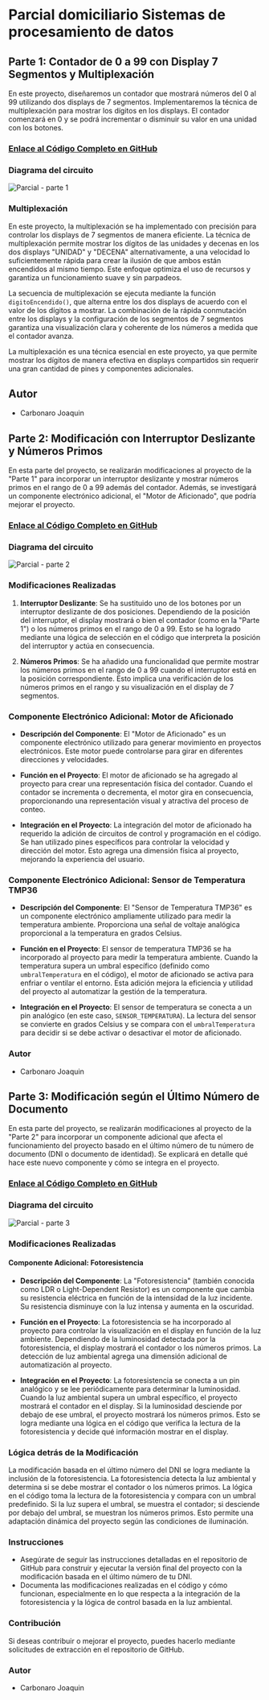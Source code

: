 # Parcial domiciliario Sistemas de procesamiento de datos

## Parte 1: Contador de 0 a 99 con Display 7 Segmentos y Multiplexación

En este proyecto, diseñaremos un contador que mostrará números del 0 al 99 utilizando dos displays de 7 segmentos. Implementaremos la técnica de multiplexación para mostrar los dígitos en los displays. El contador comenzará en 0 y se podrá incrementar o disminuir su valor en una unidad con los botones.

### [Enlace al Código Completo en GitHub](Codigos/PARCIAL_1.ino)

### Diagrama del circuito
![Parcial - parte 1](https://github.com/JoaquinCarbonaro/Parcial-Domiciliario---Sistemas-de-Procesamiento-de-Datos/assets/138243106/5b722cd4-4162-4fe8-aa45-89dd22b88ea7)

### Multiplexación
En este proyecto, la multiplexación se ha implementado con precisión para controlar los displays de 7 segmentos de manera eficiente. La técnica de multiplexación permite mostrar los dígitos de las unidades y decenas en los dos displays "UNIDAD" y "DECENA" alternativamente, a una velocidad lo suficientemente rápida para crear la ilusión de que ambos están encendidos al mismo tiempo. Este enfoque optimiza el uso de recursos y garantiza un funcionamiento suave y sin parpadeos.

La secuencia de multiplexación se ejecuta mediante la función `digitoEncendido()`, que alterna entre los dos displays de acuerdo con el valor de los dígitos a mostrar. La combinación de la rápida conmutación entre los displays y la configuración de los segmentos de 7 segmentos garantiza una visualización clara y coherente de los números a medida que el contador avanza.

La multiplexación es una técnica esencial en este proyecto, ya que permite mostrar los dígitos de manera efectiva en displays compartidos sin requerir una gran cantidad de pines y componentes adicionales.

## Autor
- Carbonaro Joaquin



## Parte 2: Modificación con Interruptor Deslizante y Números Primos

En esta parte del proyecto, se realizarán modificaciones al proyecto de la "Parte 1" para incorporar un interruptor deslizante y mostrar números primos en el rango de 0 a 99 además del contador. Además, se investigará un componente electrónico adicional, el "Motor de Aficionado", que podría mejorar el proyecto.

### [Enlace al Código Completo en GitHub](Codigos/PARCIAL_2_.ino)

### Diagrama del circuito
![Parcial - parte 2](https://github.com/JoaquinCarbonaro/Parcial-Domiciliario---Sistemas-de-Procesamiento-de-Datos/assets/138243106/05cfec5d-a41e-46d2-a83b-56bbadf042af)

### Modificaciones Realizadas

1. **Interruptor Deslizante**: Se ha sustituido uno de los botones por un interruptor deslizante de dos posiciones. Dependiendo de la posición del interruptor, el display mostrará o bien el contador (como en la "Parte 1") o los números primos en el rango de 0 a 99. Esto se ha logrado mediante una lógica de selección en el código que interpreta la posición del interruptor y actúa en consecuencia.

2. **Números Primos**: Se ha añadido una funcionalidad que permite mostrar los números primos en el rango de 0 a 99 cuando el interruptor está en la posición correspondiente. Esto implica una verificación de los números primos en el rango y su visualización en el display de 7 segmentos.

### Componente Electrónico Adicional: Motor de Aficionado

- **Descripción del Componente**: El "Motor de Aficionado" es un componente electrónico utilizado para generar movimiento en proyectos electrónicos. Este motor puede controlarse para girar en diferentes direcciones y velocidades.

- **Función en el Proyecto**: El motor de aficionado se ha agregado al proyecto para crear una representación física del contador. Cuando el contador se incrementa o decrementa, el motor gira en consecuencia, proporcionando una representación visual y atractiva del proceso de conteo.

- **Integración en el Proyecto**: La integración del motor de aficionado ha requerido la adición de circuitos de control y programación en el código. Se han utilizado pines específicos para controlar la velocidad y dirección del motor. Esto agrega una dimensión física al proyecto, mejorando la experiencia del usuario.

### Componente Electrónico Adicional: Sensor de Temperatura TMP36

- **Descripción del Componente**: El "Sensor de Temperatura TMP36" es un componente electrónico ampliamente utilizado para medir la temperatura ambiente. Proporciona una señal de voltaje analógica proporcional a la temperatura en grados Celsius.

- **Función en el Proyecto**: El sensor de temperatura TMP36 se ha incorporado al proyecto para medir la temperatura ambiente. Cuando la temperatura supera un umbral específico (definido como `umbralTemperatura` en el código), el motor de aficionado se activa para enfriar o ventilar el entorno. Esta adición mejora la eficiencia y utilidad del proyecto al automatizar la gestión de la temperatura.

- **Integración en el Proyecto**: El sensor de temperatura se conecta a un pin analógico (en este caso, `SENSOR_TEMPERATURA`). La lectura del sensor se convierte en grados Celsius y se compara con el `umbralTemperatura` para decidir si se debe activar o desactivar el motor de aficionado.

### Autor
- Carbonaro Joaquin



## Parte 3: Modificación según el Último Número de Documento

En esta parte del proyecto, se realizarán modificaciones al proyecto de la "Parte 2" para incorporar un componente adicional que afecta el funcionamiento del proyecto basado en el último número de tu número de documento (DNI o documento de identidad). Se explicará en detalle qué hace este nuevo componente y cómo se integra en el proyecto.

### [Enlace al Código Completo en GitHub](Codigos/PARCIAL_3.ino)

### Diagrama del circuito
![Parcial - parte 3](https://github.com/JoaquinCarbonaro/Parcial-Domiciliario---Sistemas-de-Procesamiento-de-Datos/assets/138243106/2c39fb05-f3ae-4ad0-83cc-0a2f1d1419f1)

### Modificaciones Realizadas

#### Componente Adicional: Fotoresistencia

- **Descripción del Componente**: La "Fotoresistencia" (también conocida como LDR o Light-Dependent Resistor) es un componente que cambia su resistencia eléctrica en función de la intensidad de la luz incidente. Su resistencia disminuye con la luz intensa y aumenta en la oscuridad.

- **Función en el Proyecto**: La fotoresistencia se ha incorporado al proyecto para controlar la visualización en el display en función de la luz ambiente. Dependiendo de la luminosidad detectada por la fotoresistencia, el display mostrará el contador o los números primos. La detección de luz ambiental agrega una dimensión adicional de automatización al proyecto.

- **Integración en el Proyecto**: La fotoresistencia se conecta a un pin analógico y se lee periódicamente para determinar la luminosidad. Cuando la luz ambiental supera un umbral específico, el proyecto mostrará el contador en el display. Si la luminosidad desciende por debajo de ese umbral, el proyecto mostrará los números primos. Esto se logra mediante una lógica en el código que verifica la lectura de la fotoresistencia y decide qué información mostrar en el display.

### Lógica detrás de la Modificación

La modificación basada en el último número del DNI se logra mediante la inclusión de la fotoresistencia. La fotoresistencia detecta la luz ambiental y determina si se debe mostrar el contador o los números primos. La lógica en el código toma la lectura de la fotoresistencia y compara con un umbral predefinido. Si la luz supera el umbral, se muestra el contador; si desciende por debajo del umbral, se muestran los números primos. Esto permite una adaptación dinámica del proyecto según las condiciones de iluminación.

### Instrucciones

- Asegúrate de seguir las instrucciones detalladas en el repositorio de GitHub para construir y ejecutar la versión final del proyecto con la modificación basada en el último número de tu DNI.
- Documenta las modificaciones realizadas en el código y cómo funcionan, especialmente en lo que respecta a la integración de la fotoresistencia y la lógica de control basada en la luz ambiental.

### Contribución

Si deseas contribuir o mejorar el proyecto, puedes hacerlo mediante solicitudes de extracción en el repositorio de GitHub.

### Autor
- Carbonaro Joaquin
